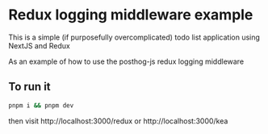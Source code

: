 # Redux logging middleware example

This is a simple (if purposefully overcomplicated) todo list application using NextJS and Redux

As an example of how to use the posthog-js redux logging middleware

## To run it

```bash
pnpm i && pnpm dev
```

then visit http://localhost:3000/redux
or http://localhost:3000/kea
